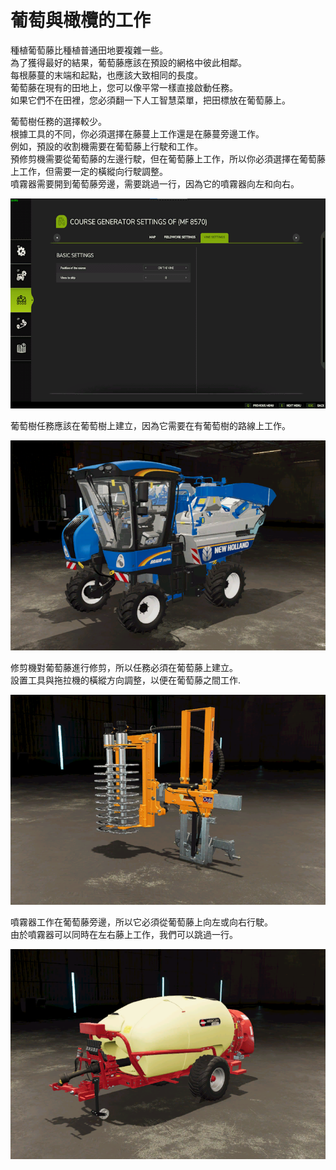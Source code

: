 # 葡萄與橄欖的工作

  
種植葡萄藤比種植普通田地要複雜一些。  
為了獲得最好的結果，葡萄藤應該在預設的網格中彼此相鄰。  
每根藤蔓的末端和起點，也應該大致相同的長度。  
葡萄藤在現有的田地上，您可以像平常一樣直接啟動任務。  
如果它們不在田裡，您必須翻一下人工智慧菜單，把田標放在葡萄藤上。  

  
葡萄樹任務的選擇較少。  
根據工具的不同，你必須選擇在藤蔓上工作還是在藤蔓旁邊工作。  
例如，預設的收割機需要在葡萄藤上行駛和工作。  
     預修剪機需要從葡萄藤的左邊行駛，但在葡萄藤上工作，所以你必須選擇在葡萄藤上工作，但需要一定的橫縱向行駛調整。  
     噴霧器需要開到葡萄藤旁邊，需要跳過一行，因為它的噴霧器向左和向右。  

![Image](../assets/images/vineworkgen_0_0_765_510.png)

  
葡萄樹任務應該在葡萄樹上建立，因為它需要在有葡萄樹的路線上工作。  

![Image](../assets/images/vineworkharvest_0_0_765_510.png)

  
修剪機對葡萄藤進行修剪，所以任務必須在葡萄藤上建立。  
設置工具與拖拉機的橫縱方向調整，以便在葡萄藤之間工作.  

![Image](../assets/images/vineworkpruner_0_0_765_510.png)

  
噴霧器工作在葡萄藤旁邊，所以它必須從葡萄藤上向左或向右行駛。  
由於噴霧器可以同時在左右藤上工作，我們可以跳過一行。  

![Image](../assets/images/vineworkspray_0_0_765_510.png)

